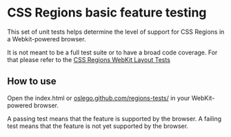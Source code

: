 CSS Regions basic feature testing
=================================
                                                                                                         
This set of unit tests helps determine the level of support for CSS Regions in a Webkit-powered browser.

It is not meant to be a full test suite or to have a broad code coverage. For that please refer to the [CSS Regions WebKit Layout Tests](http://trac.webkit.org/browser/trunk/LayoutTests/fast/regions)
    
How to use
----------
Open the index.html or [oslego.github.com/regions-tests/](http://oslego.github.com/regions-tests/) in your WebKit-powered browser.                        

A passing test means that the feature is supported by the browser.
A failing test means that the feature is not yet supported by the browser.

                                                                       